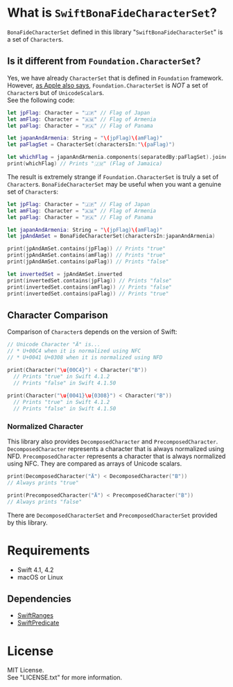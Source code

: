 # What is `SwiftBonaFideCharacterSet`?

`BonaFideCharacterSet` defined in this library "`SwiftBonaFideCharacterSet`" is a set of `Character`s.

## Is it different from `Foundation.CharacterSet`?

Yes, we have already `CharacterSet` that is defined in `Foundation` framework.
However, [as Apple also says](http://j.mp/strmanifesto-cset-swift-4_1), `Foundation.CharacterSet` is *NOT* a set of `Character`s but of `UnicodeScalar`s.   
See the following code:

```Swift
let jpFlag: Character = "🇯🇵" // Flag of Japan
let amFlag: Character = "🇦🇲" // Flag of Armenia
let paFlag: Character = "🇵🇦" // Flag of Panama

let japanAndArmenia: String = "\(jpFlag)\(amFlag)"
let paFlagSet = CharacterSet(charactersIn:"\(paFlag)")

let whichFlag = japanAndArmenia.components(separatedBy:paFlagSet).joined()
print(whichFlag) // Prints "🇯🇲" (Flag of Jamaica)
```

The result is extremely strange if `Foundation.CharacterSet` is truly a set of `Character`s.
`BonaFideCharacterSet` may be useful when you want a genuine set of `Character`s:

```Swift
let jpFlag: Character = "🇯🇵" // Flag of Japan
let amFlag: Character = "🇦🇲" // Flag of Armenia
let paFlag: Character = "🇵🇦" // Flag of Panama

let japanAndArmenia: String = "\(jpFlag)\(amFlag)"
let jpAndAmSet = BonaFideCharacterSet(charactersIn:japanAndArmenia)

print(jpAndAmSet.contains(jpFlag)) // Prints "true"
print(jpAndAmSet.contains(amFlag)) // Prints "true"
print(jpAndAmSet.contains(paFlag)) // Prints "false"

let invertedSet = jpAndAmSet.inverted
print(invertedSet.contains(jpFlag)) // Prints "false"
print(invertedSet.contains(amFlag)) // Prints "false"
print(invertedSet.contains(paFlag)) // Prints "true"
```

## Character Comparison

Comparison of `Character`s depends on the version of Swift:

```Swift
// Unicode Character "Ä" is...
// * U+00C4 when it is normalized using NFC
// * U+0041 U+0308 when it is normalized using NFD

print(Character("\u{00C4}") < Character("B"))
  // Prints "true" in Swift 4.1.2
  // Prints "false" in Swift 4.1.50
  
print(Character("\u{0041}\u{0308}") < Character("B"))
  // Prints "true" in Swift 4.1.2
  // Prints "false" in Swift 4.1.50
```

### Normalized Character

This library also provides `DecomposedCharacter` and `PrecomposedCharacter`.
`DecomposedCharacter` represents a character that is always normalized using NFD.
`PrecomposedCharacter` represents a character that is always normalized using NFC.
They are compared as arrays of Unicode scalars.

```Swift
print(DecomposedCharacter("Ä") < DecomposedCharacter("B"))
// Always prints "true"

print(PrecomposedCharacter("Ä") < PrecomposedCharacter("B"))
// Always prints "false"
```

There are `DecomposedCharacterSet` and `PrecomposedCharacterSet`
provided by this library.


# Requirements

- Swift 4.1, 4.2
- macOS or Linux

## Dependencies


- [SwiftRanges](https://github.com/YOCKOW/SwiftRanges)
- [SwiftPredicate](https://github.com/YOCKOW/SwiftPredicate)


# License

MIT License.  
See "LICENSE.txt" for more information.


